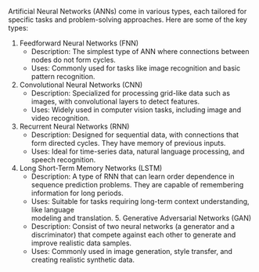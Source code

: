 Artificial Neural Networks (ANNs) come in various types, each tailored for specific tasks and problem-solving approaches. Here are some of the key types:
  1.  Feedforward Neural Networks (FNN)
      * Description: The simplest type of ANN where connections between nodes do not form
       cycles.
      * Uses: Commonly used for tasks like image recognition and basic pattern recognition.
  2. Convolutional Neural Networks (CNN)
     * Description: Specialized for processing grid-like data such as images, with 
       convolutional layers to detect features.
     * Uses: Widely used in computer vision tasks, including image and video recognition.
  3. Recurrent Neural Networks (RNN)
     * Description: Designed for sequential data, with connections that form directed 
       cycles. 
       They have memory of previous inputs.
     * Uses: Ideal for time-series data, natural language processing, and speech 
       recognition.
   4. Long Short-Term Memory Networks (LSTM)
      * Description: A type of RNN that can learn order dependence in sequence prediction 
        problems. They are capable of remembering information for long periods.
      * Uses: Suitable for tasks requiring long-term context understanding, like language   
        modeling and translation.
    5. Generative Adversarial Networks (GAN)
      * Description: Consist of two neural networks (a generator and a discriminator) that 
        compete against each other to generate and improve realistic data samples.
      * Uses: Commonly used in image generation, style transfer, and creating realistic 
        synthetic data.

